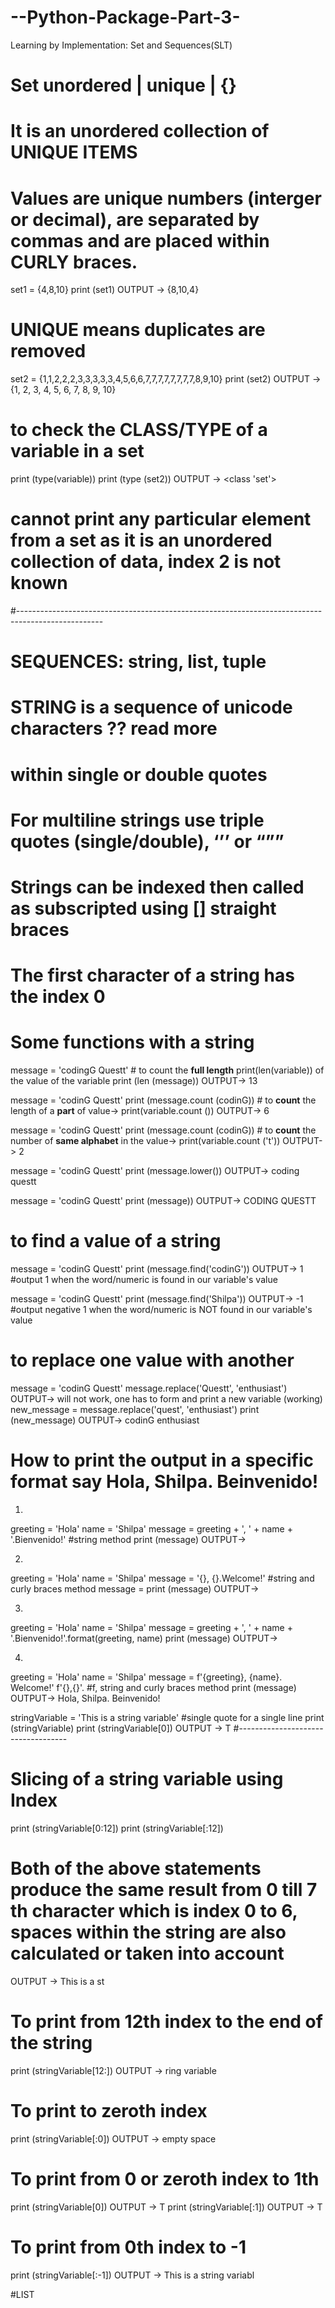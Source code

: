 # --Python-Package-Part-3-
Learning by Implementation: Set and Sequences(SLT)

# Set unordered | unique | {}

# It is an unordered collection of UNIQUE ITEMS
# Values are unique numbers (interger or decimal), are separated by commas and are placed within CURLY braces.
set1 = {4,8,10}
print (set1)
OUTPUT -> {8,10,4}

# UNIQUE means duplicates are removed
set2 = {1,1,2,2,2,3,3,3,3,3,4,5,6,6,7,7,7,7,7,7,7,7,8,9,10}
print (set2)
OUTPUT -> {1, 2, 3, 4, 5, 6, 7, 8, 9, 10}

# to check the CLASS/TYPE of a variable in a set
print (type(variable))
print (type (set2))
OUTPUT -> <class 'set'>

# cannot print any particular element from a set as it is an unordered collection of data, index 2 is not known
#---------------------------------------------------------------------------------------------------
# SEQUENCES: string, list, tuple

# STRING is a sequence of unicode characters ?? read more
# within single or double quotes
# For multiline strings use triple quotes (single/double), ‘’’ or “””

# Strings can be indexed then called as subscripted using [] straight braces
# The first character of a string has the index 0

# Some functions with a string
  
 message = 'codingG Questt' # to count the **full length** print(len(variable)) of the value of the variable
 print (len (message))
 OUTPUT-> 13

message = 'codinG Questt'
 print (message.count (codinG))      # to **count** the length of a **part** of value-> print(variable.count ())
 OUTPUT-> 6

message = 'codinG Questt'
 print (message.count (codinG))      # to **count** the number of **same alphabet** in the value-> print(variable.count ('t'))
 OUTPUT-> 2


 message = 'codinG Questt'
 print (message.lower())
 OUTPUT-> coding questt
 
 message = 'codinG Questt'
 print (message))
 OUTPUT-> CODING QUESTT
 
 # to find a value of a string
message = 'codinG Questt'
 print (message.find('codinG'))
 OUTPUT-> 1                        #output 1 when the word/numeric is found in our variable's value
 
 message = 'codinG Questt'
 print (message.find('Shilpa'))
 OUTPUT-> -1                       #output negative 1 when the word/numeric is NOT found in our variable's value
 
 # to replace one value with another
 message = 'codinG Questt'
 message.replace('Questt', 'enthusiast')
 OUTPUT-> will not work, one has to form and print a new variable (working)
 new_message = message.replace('quest', 'enthusiast')
 print (new_message)
 OUTPUT-> codinG enthusiast
 
 # How to print the output in a specific format say Hola, Shilpa. Beinvenido!
 1.
 greeting = 'Hola'
 name = 'Shilpa'
 message = greeting + ', ' + name + '.Bienvenido!' #string method
 print (message)
 OUTPUT->

2. 
 greeting = 'Hola'
 name = 'Shilpa'
 message = '{}, {}.Welcome!' #string and curly braces method
 message = 
 print (message)
 OUTPUT->

3.
greeting = 'Hola'
 name = 'Shilpa'
 message = greeting + ', ' + name + '.Bienvenido!'.format(greeting, name)
 print (message)
 OUTPUT->

4. 
 greeting = 'Hola'
 name = 'Shilpa'
 message = f'{greeting}, {name}. Welcome!'      f'{},{}'.  #f, string and curly braces method
 print (message)
 OUTPUT-> Hola, Shilpa. Beinvenido!


stringVariable = 'This is a string variable' #single quote for a single line
print (stringVariable)
print (stringVariable[0])
OUTPUT -> T
#-----------------------------------
# Slicing of a string variable using Index

print (stringVariable[0:12])
print (stringVariable[:12])
# Both of the above statements produce the same result from 0 till 7 th character which is index 0 to 6, spaces within the string are also calculated or taken into account
OUTPUT -> This is a st

# To print from 12th index to the end of the string
print (stringVariable[12:])
OUTPUT -> ring variable

# To print to zeroth index
print (stringVariable[:0])
OUTPUT -> empty space

# To print from 0 or zeroth index to 1th
print (stringVariable[0])
OUTPUT -> T
print (stringVariable[:1])
OUTPUT -> T

# To print from 0th index to -1
print (stringVariable[:-1])
OUTPUT -> This is a string variabl

#LIST


